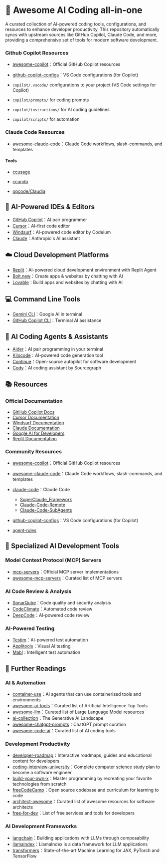 # 🤖 Awesome AI Coding all-in-one

A curated collection of AI-powered coding tools, configurations, and resources to enhance developer productivity. This repository automatically syncs with upstream sources like GitHub Copilot, Claude Code, and more, providing a comprehensive set of tools for modern software development.

### Github Copilot Resources

- [awesome-copilot](https://github.com/github/awesome-copilot)：Official GitHub Copilot resources
- [github-copilot-configs](https://github.com/doggy8088/github-copilot-configs)：VS Code configurations (for Copilot)

- `copilot/.vscode/` configurations to your project (VS Code settings for Copilot)
- `copilot/prompts/` for coding prompts
- `copilot/instructions/` for AI coding guidelines
- `copilot/scripts/` for automation

### Claude Code Resources

- [awesome-claude-code](https://github.com/hesreallyhim/awesome-claude-code)：Claude Code workflows, slash-commands, and templates

#### Tools

- [ccusage](https://github.com/ryoppippi/ccusage)

- [ccundo](https://github.com/RonitSachdev/ccundo)

- [opcode/Claudia](https://github.com/getAsterisk/opcode)

## 🤖 AI-Powered IDEs & Editors

- [GitHub Copilot](https://copilot.github.com/)：AI pair programmer
- [Cursor](https://cursor.com/)：AI-first code editor
- [Windsurf](https://windsurf.com/)：AI-powered code editor by Codeium
- [Claude](https://claude.ai/)：Anthropic's AI assistant

## ☁️ Cloud Development Platforms

- [Replit](https://replit.com/)：AI-powered cloud development environment with Replit Agent
- [Bolt.new](https://bolt.new/)：Create apps & websites by chatting with AI
- [Lovable](https://lovable.dev/)：Build apps and websites by chatting with AI

## 💻 Command Line Tools

- [Gemini CLI](https://ai.google.dev/)：Google AI in terminal
- [GitHub Copilot CLI](https://cli.github.com/)：Terminal AI assistance

## 🤝 AI Coding Agents & Assistants

- [Aider](https://aider.chat/)：AI pair programming in your terminal
- [Kilocode](https://github.com/kilocode-ai/kilocode)：AI-powered code generation tool
- [Continue](https://continue.dev/)：Open-source autopilot for software development
- [Cody](https://sourcegraph.com/cody)：AI coding assistant by Sourcegraph

## 📚 Resources

### Official Documentation

- [GitHub Copilot Docs](https://docs.github.com/en/copilot)
- [Cursor Documentation](https://docs.cursor.com/)
- [Windsurf Documentation](https://docs.windsurf.com/)
- [Claude Documentation](https://docs.anthropic.com/claude/)
- [Google AI for Developers](https://ai.google.dev/)
- [Replit Documentation](https://docs.replit.com/)

### Community Resources

- [awesome-copilot](https://github.com/github/awesome-copilot)：Official GitHub Copilot resources
- [awesome-claude-code](https://github.com/hesreallyhim/awesome-claude-code)：Claude Code workflows, slash-commands, and templates
- [claude-code](https://github.com/anthropics/claude-code)：Claude Code

  - [SuperClaude_Framework](https://github.com/SuperClaude-Org/SuperClaude_Framework)
  - [Claude-Code-Remote](https://github.com/JessyTsui/Claude-Code-Remote)
  - [Claude-Code-SubAgents](https://github.com/contains-studio/agents)

- [github-copilot-configs](https://github.com/doggy8088/github-copilot-configs)：VS Code configurations (for Copilot)
- [agent-rules](https://github.com/steipete/agent-rules)

## 🎯 Specialized AI Development Tools

### Model Context Protocol (MCP) Servers

- [mcp-servers](https://github.com/modelcontextprotocol/servers)：Official MCP server implementations
- [awesome-mcp-servers](https://github.com/punkpeye/awesome-mcp-servers)：Curated list of MCP servers

### AI Code Review & Analysis

- [SonarQube](https://www.sonarqube.org/)：Code quality and security analysis
- [CodeClimate](https://codeclimate.com/)：Automated code review
- [DeepCode](https://www.deepcode.ai/)：AI-powered code review

### AI-Powered Testing

- [Testim](https://www.testim.io/)：AI-powered test automation
- [Applitools](https://applitools.com/)：Visual AI testing
- [Mabl](https://www.mabl.com/)：Intelligent test automation

## 📖 Further Readings

### AI & Automation

- [container-use](https://github.com/dagger/container-use)：AI agents that can use containerized tools and environments
- [awesome-ai-tools](https://github.com/mahseema/awesome-ai-tools)：Curated list of Artificial Intelligence Top Tools
- [awesome-llm](https://github.com/Hannibal046/Awesome-LLM)：Curated list of Large Language Model resources
- [ai-collection](https://github.com/ai-collection/ai-collection)：The Generative AI Landscape
- [awesome-chatgpt-prompts](https://github.com/f/awesome-chatgpt-prompts)：ChatGPT prompt curation
- [awesome-code-ai](https://github.com/sourcegraph/awesome-code-ai)：Curated list of AI coding tools

### Development Productivity

- [developer-roadmap](https://github.com/kamranahmedse/developer-roadmap)：Interactive roadmaps, guides and educational content for developers
- [coding-interview-university](https://github.com/jwasham/coding-interview-university)：Complete computer science study plan to become a software engineer
- [build-your-own-x](https://github.com/codecrafters-io/build-your-own-x)：Master programming by recreating your favorite technologies from scratch
- [freeCodeCamp](https://github.com/freeCodeCamp/freeCodeCamp)：Open source codebase and curriculum for learning to code
- [architect-awesome](https://github.com/XD3an/architect-awesome)：Curated list of awesome resources for software architects
- [free-for-dev](https://github.com/ripienaar/free-for-dev)：List of free services and tools for developers

### AI Development Frameworks

- [langchain](https://github.com/langchain-ai/langchain)：Building applications with LLMs through composability
- [llamaindex](https://github.com/run-llama/llama_index)：LlamaIndex is a data framework for LLM applications
- [transformers](https://github.com/huggingface/transformers)：State-of-the-art Machine Learning for JAX, PyTorch and TensorFlow
